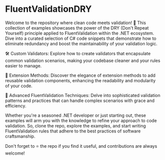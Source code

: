 # FluentValidationDRY

Welcome to the repository where clean code meets validation! 🚀 This collection of examples showcases the power of the DRY (Don't Repeat Yourself) principle applied to FluentValidation within the .NET ecosystem. Dive into a curated selection of C# code snippets that demonstrate how to eliminate redundancy and boost the maintainability of your validation logic.

🛠️ Custom Validators: Explore how to create validators that encapsulate common validation scenarios, making your codebase cleaner and your rules easier to manage.

🔗 Extension Methods: Discover the elegance of extension methods to add reusable validation components, enhancing the readability and modularity of your code.

🧠 Advanced FluentValidation Techniques: Delve into sophisticated validation patterns and practices that can handle complex scenarios with grace and efficiency.

Whether you're a seasoned .NET developer or just starting out, these examples will arm you with the knowledge to refine your approach to code validation. So, clone the repo, explore the examples, and start writing FluentValidation rules that adhere to the best practices of software craftsmanship.

Don't forget to ⭐️ the repo if you find it useful, and contributions are always welcome!

